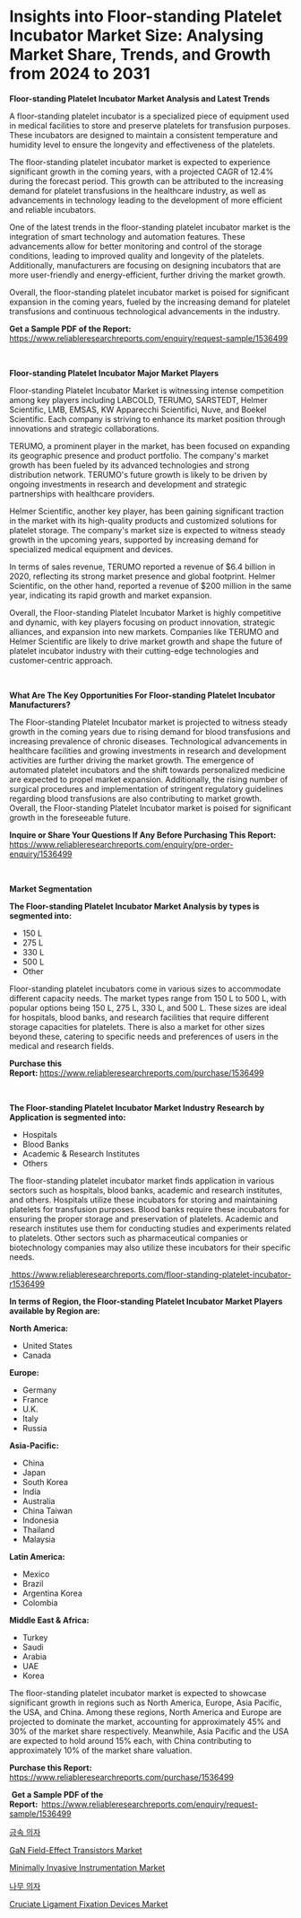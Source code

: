 <p><h1>Insights into Floor-standing Platelet Incubator Market Size: Analysing Market Share, Trends, and Growth from 2024 to 2031</h1></p><p><strong>Floor-standing Platelet Incubator Market Analysis and Latest Trends</strong></p>
<p><p>A floor-standing platelet incubator is a specialized piece of equipment used in medical facilities to store and preserve platelets for transfusion purposes. These incubators are designed to maintain a consistent temperature and humidity level to ensure the longevity and effectiveness of the platelets.</p><p>The floor-standing platelet incubator market is expected to experience significant growth in the coming years, with a projected CAGR of 12.4% during the forecast period. This growth can be attributed to the increasing demand for platelet transfusions in the healthcare industry, as well as advancements in technology leading to the development of more efficient and reliable incubators.</p><p>One of the latest trends in the floor-standing platelet incubator market is the integration of smart technology and automation features. These advancements allow for better monitoring and control of the storage conditions, leading to improved quality and longevity of the platelets. Additionally, manufacturers are focusing on designing incubators that are more user-friendly and energy-efficient, further driving the market growth.</p><p>Overall, the floor-standing platelet incubator market is poised for significant expansion in the coming years, fueled by the increasing demand for platelet transfusions and continuous technological advancements in the industry.</p></p>
<p><strong>Get a Sample PDF of the Report:&nbsp;</strong> <a href="https://www.reliableresearchreports.com/enquiry/request-sample/1536499">https://www.reliableresearchreports.com/enquiry/request-sample/1536499</a></p>
<p>&nbsp;</p>
<p><strong>Floor-standing Platelet Incubator Major Market Players</strong></p>
<p><p>Floor-standing Platelet Incubator Market is witnessing intense competition among key players including LABCOLD, TERUMO, SARSTEDT, Helmer Scientific, LMB, EMSAS, KW Apparecchi Scientifici, Nuve, and Boekel Scientific. Each company is striving to enhance its market position through innovations and strategic collaborations.</p><p>TERUMO, a prominent player in the market, has been focused on expanding its geographic presence and product portfolio. The company's market growth has been fueled by its advanced technologies and strong distribution network. TERUMO's future growth is likely to be driven by ongoing investments in research and development and strategic partnerships with healthcare providers.</p><p>Helmer Scientific, another key player, has been gaining significant traction in the market with its high-quality products and customized solutions for platelet storage. The company's market size is expected to witness steady growth in the upcoming years, supported by increasing demand for specialized medical equipment and devices.</p><p>In terms of sales revenue, TERUMO reported a revenue of $6.4 billion in 2020, reflecting its strong market presence and global footprint. Helmer Scientific, on the other hand, reported a revenue of $200 million in the same year, indicating its rapid growth and market expansion.</p><p>Overall, the Floor-standing Platelet Incubator Market is highly competitive and dynamic, with key players focusing on product innovation, strategic alliances, and expansion into new markets. Companies like TERUMO and Helmer Scientific are likely to drive market growth and shape the future of platelet incubator industry with their cutting-edge technologies and customer-centric approach.</p></p>
<p>&nbsp;</p>
<p><strong>What Are The Key Opportunities For Floor-standing Platelet Incubator Manufacturers?</strong></p>
<p><p>The Floor-standing Platelet Incubator market is projected to witness steady growth in the coming years due to rising demand for blood transfusions and increasing prevalence of chronic diseases. Technological advancements in healthcare facilities and growing investments in research and development activities are further driving the market growth. The emergence of automated platelet incubators and the shift towards personalized medicine are expected to propel market expansion. Additionally, the rising number of surgical procedures and implementation of stringent regulatory guidelines regarding blood transfusions are also contributing to market growth. Overall, the Floor-standing Platelet Incubator market is poised for significant growth in the foreseeable future.</p></p>
<p><strong>Inquire or Share Your Questions If Any Before Purchasing This Report:</strong> <a href="https://www.reliableresearchreports.com/enquiry/pre-order-enquiry/1536499">https://www.reliableresearchreports.com/enquiry/pre-order-enquiry/1536499</a></p>
<p>&nbsp;</p>
<p><strong>Market Segmentation</strong></p>
<p><strong>The Floor-standing Platelet Incubator Market Analysis by types is segmented into:</strong></p>
<p><ul><li>150 L</li><li>275 L</li><li>330 L</li><li>500 L</li><li>Other</li></ul></p>
<p><p>Floor-standing platelet incubators come in various sizes to accommodate different capacity needs. The market types range from 150 L to 500 L, with popular options being 150 L, 275 L, 330 L, and 500 L. These sizes are ideal for hospitals, blood banks, and research facilities that require different storage capacities for platelets. There is also a market for other sizes beyond these, catering to specific needs and preferences of users in the medical and research fields.</p></p>
<p><strong>Purchase this Report:&nbsp;</strong><a href="https://www.reliableresearchreports.com/purchase/1536499">https://www.reliableresearchreports.com/purchase/1536499</a></p>
<p>&nbsp;</p>
<p><strong>The Floor-standing Platelet Incubator Market Industry Research by Application is segmented into:</strong></p>
<p><ul><li>Hospitals</li><li>Blood Banks</li><li>Academic & Research Institutes</li><li>Others</li></ul></p>
<p><p>The floor-standing platelet incubator market finds application in various sectors such as hospitals, blood banks, academic and research institutes, and others. Hospitals utilize these incubators for storing and maintaining platelets for transfusion purposes. Blood banks require these incubators for ensuring the proper storage and preservation of platelets. Academic and research institutes use them for conducting studies and experiments related to platelets. Other sectors such as pharmaceutical companies or biotechnology companies may also utilize these incubators for their specific needs.</p></p>
<p><a href="https://www.reliableresearchreports.com/floor-standing-platelet-incubator-r1536499">&nbsp;https://www.reliableresearchreports.com/floor-standing-platelet-incubator-r1536499</a></p>
<p><strong>In terms of Region, the Floor-standing Platelet Incubator Market Players available by Region are:</strong></p>
<p>
    <p> <strong> North America: </strong>
        <ul>
            <li>United States</li>
            <li>Canada</li>
        </ul>
        </p> 
    <p> <strong> Europe: </strong>
        <ul>
            <li>Germany</li>
            <li>France</li>
            <li>U.K.</li>
            <li>Italy</li>
            <li>Russia</li>
        </ul>
        </p> 
    <p> <strong> Asia-Pacific: </strong>
        <ul>
            <li>China</li>
            <li>Japan</li>
            <li>South Korea</li>
            <li>India</li>
            <li>Australia</li>
            <li>China Taiwan</li>
            <li>Indonesia</li>
            <li>Thailand</li>
            <li>Malaysia</li>
        </ul>
        </p> 
    <p> <strong> Latin America: </strong>
        <ul>
            <li>Mexico</li>
            <li>Brazil</li>
            <li>Argentina Korea</li>
            <li>Colombia</li>
        </ul>
        </p> 
    <p> <strong> Middle East & Africa: </strong>
        <ul>
            <li>Turkey</li>
            <li>Saudi</li>
            <li>Arabia</li>
            <li>UAE</li>
            <li>Korea</li>
        </ul>
    </p>
    </p>
<p><p>The floor-standing platelet incubator market is expected to showcase significant growth in regions such as North America, Europe, Asia Pacific, the USA, and China. Among these regions, North America and Europe are projected to dominate the market, accounting for approximately 45% and 30% of the market share respectively. Meanwhile, Asia Pacific and the USA are expected to hold around 15% each, with China contributing to approximately 10% of the market share valuation.</p></p>
<p><strong>Purchase this Report: </strong><a href="https://www.reliableresearchreports.com/purchase/1536499">https://www.reliableresearchreports.com/purchase/1536499</a></p>
<p>&nbsp;<strong>Get a Sample PDF of the Report:&nbsp;&nbsp;</strong><a href="https://www.reliableresearchreports.com/enquiry/request-sample/1536499">https://www.reliableresearchreports.com/enquiry/request-sample/1536499</a></p>
<p><strong></strong></p>
<p><p><a href="https://github.com/mofijurk071/Market-Research-Report-List-2/blob/main/669930976277.md">금속 의자</a></p><p><a href="https://medium.com/@nedaaracarrol/gan-field-effect-transistors-market-research-report-market-forecast-and-growth-prospects-with-a-2e5f1c725bcd">GaN Field-Effect Transistors Market</a></p><p><a href="https://github.com/thomasBaker655/Market-Research-Report-List-1/blob/main/minimally-invasive-instrumentation-market.md">Minimally Invasive Instrumentation Market</a></p><p><a href="https://github.com/alfitoms13/Market-Research-Report-List-2/blob/main/233764876276.md">나무 의자</a></p><p><a href="https://github.com/mzurpwxu46/Market-Research-Report-List-1/blob/main/cruciate-ligament-fixation-devices-market.md">Cruciate Ligament Fixation Devices Market</a></p></p>